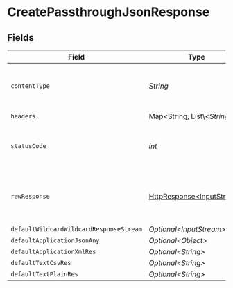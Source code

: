 # CreatePassthroughJsonResponse


## Fields

| Field                                                                                                                          | Type                                                                                                                           | Required                                                                                                                       | Description                                                                                                                    |
| ------------------------------------------------------------------------------------------------------------------------------ | ------------------------------------------------------------------------------------------------------------------------------ | ------------------------------------------------------------------------------------------------------------------------------ | ------------------------------------------------------------------------------------------------------------------------------ |
| `contentType`                                                                                                                  | *String*                                                                                                                       | :heavy_check_mark:                                                                                                             | HTTP response content type for this operation                                                                                  |
| `headers`                                                                                                                      | Map\<String, List\\<*String*>>                                                                                                 | :heavy_check_mark:                                                                                                             | N/A                                                                                                                            |
| `statusCode`                                                                                                                   | *int*                                                                                                                          | :heavy_check_mark:                                                                                                             | HTTP response status code for this operation                                                                                   |
| `rawResponse`                                                                                                                  | [HttpResponse\<InputStream>](https://docs.oracle.com/en/java/javase/11/docs/api/java.net.http/java/net/http/HttpResponse.html) | :heavy_check_mark:                                                                                                             | Raw HTTP response; suitable for custom response parsing                                                                        |
| `defaultWildcardWildcardResponseStream`                                                                                        | *Optional\<InputStream>*                                                                                                       | :heavy_minus_sign:                                                                                                             | Successful                                                                                                                     |
| `defaultApplicationJsonAny`                                                                                                    | *Optional\<Object>*                                                                                                            | :heavy_minus_sign:                                                                                                             | Successful                                                                                                                     |
| `defaultApplicationXmlRes`                                                                                                     | *Optional\<String>*                                                                                                            | :heavy_minus_sign:                                                                                                             | Successful                                                                                                                     |
| `defaultTextCsvRes`                                                                                                            | *Optional\<String>*                                                                                                            | :heavy_minus_sign:                                                                                                             | Successful                                                                                                                     |
| `defaultTextPlainRes`                                                                                                          | *Optional\<String>*                                                                                                            | :heavy_minus_sign:                                                                                                             | Successful                                                                                                                     |